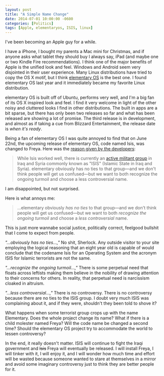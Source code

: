 ```yaml
---
layout: post
title: "A Simple Name Change"
date: 2014-07-01 10:00:00 -0600
categories: [Politics]
tags: [Apple, elementaryos, ISIS, linux]
---
```


I've been becoming an Apple guy for a while.

I have a iPhone, I bought my parents a Mac mini for Christmas, and if anyone asks what tablet they should buy I always say, iPad (and maybe one or two Kindle Fire recommendations). I think one of the major benefits of Apple is the unified look and feel. Windows and Android seem very disjointed in their user experience. Many Linux distributions have tried to copy the OS X motif, but I think [elementary OS](http://elementaryos.org/) is the best one. I found elementary OS last year and it immediately became my favorite Linux distribution.

elementary OS is built off of Ubuntu, performs very well, and I'm a big fan of its OS X inspired look and feel. I find it very welcome in light of the other noisy and cluttered looks I find in other distributions. The built in apps are a bit sparse, but there has only been two releases so far and what has been released are showing a lot of promise. The third release is in development, and almost as if taking a cue from Blizzard Entertainment, the release date is *when it's ready*.

Being a fan of elementary OS I was quite annoyed to find that on June 22nd, the upcoming release of elementary OS, code named Isis, was changed to Freya. Here was the [reason given by the developers](http://elementaryos.org/journal/elementary-os-isis-is-now-freya):

> While Isis worked well, there is currently an [active militant group](http://en.wikipedia.org/wiki/Islamic_State_in_Iraq_and_Syria) in Iraq and Syria commonly known as "ISIS" (Islamic State in Iraq and Syria). elementary obviously has no ties to that group—and we don't think people will get us confused—but we want to both recognize the ongoing turmoil and choose a less controversial name.

I am disappointed, but not surprised.

Here is what annoys me:

> ...elementary obviously *has no ties* to that group—and we don't think people will get us confused—but we want to both *recognize the ongoing turmoil* and choose a *less controversial* name.

This is just more wannabe social justice, politically correct, feelgood bullshit that I come to expect from people.

*"...obviously has no ties...,"* No shit, Sherlock. Any outside visitor to your site employing the logical reasoning that an eight year old is capable of would conclude that the codename Isis for an Operating System and the acronym ISIS for Islamic terrorists are not the same.

*"...recognize the ongoing turmoil…,"* There is some perpetual need that floats across leftists making them believe in the nobility of drawing attention to their concerns for others. In reality, that perpetual need is narcissism cloaked in altruism.

*"...less controversial...,"* There is no controversy. There is no controversy because there are no ties to the ISIS group. I doubt very much ISIS was complaining about it, and if they were, shouldn't they been told to shove it?

What happens when some terrorist group crops up with the name Elementary. Does the whole project change its name? What if there is a child molester named Freya? Will the code name be changed a second time? Should the elementary OS project try to accommodate the world to lessen controversy?

In the end, it really doesn't matter. ISIS will continue to fight the Iraqi government and ~~Isis~~ Freya will eventually be released. I will install Freya, I will tinker with it, I will enjoy it, and I will wonder how much time and effort will be wasted because someone wanted to stare at themselves in a mirror and avoid some imaginary controversy just to think they are better people for it.
